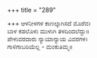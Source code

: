 +++
title = "289"

+++
ಆಳನೀಳಗಳ ಕಾಣಲ್ಕಾಗಿಸದೆ ಮೊರೆವ।  
ಬಾಳ ಕಡಲೊಳು ಮುಳುಗಿ ತಳದಿಂದಲೆದ್ದು॥  
ಪೇಳುವರದಾರು ನ್ಯಾಯಾನ್ಯಾಯ ವಿವರಗಳ।  
ಗಾಳಿಗಾಬರಿಯೆಲ್ಲ - ಮಂಕುತಿಮ್ಮ॥  
